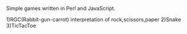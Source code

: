 Simple games written in Perl and JavaScript.

1)RGC(Rabbit-gun-carrot) interpretation of rock,scissors,paper
2)Snake
3)TicTacToe
